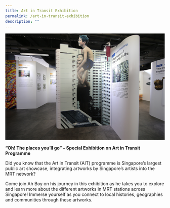 ```yaml
---
title: Art in Transit Exhibition
permalink: /art-in-transit-exhibition
description: ""
---
```


![Alt text for image on Isomer site](/images/AIT_temp_1.JPG)

**“Oh! The places you’ll go” – Special Exhibition on Art in Transit Programme**

Did you know that the Art in Transit (AIT) programme is Singapore’s largest public art showcase, integrating artworks  by Singapore’s artists into the MRT network?

Come join Ah Boy on his journey in this exhibition as he takes you to explore and learn more about the different artworks in MRT stations across Singapore! Immerse yourself as you connect to local histories, geographies and communities through these artworks.